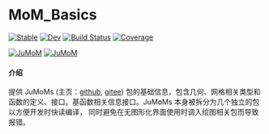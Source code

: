 # MoM_Basics

[![Stable](https://img.shields.io/badge/docs-stable-blue.svg)](https://deltaeecs.github.io/MoM_Basics.jl/)
[![Dev](https://img.shields.io/badge/docs-dev-blue.svg)](https://deltaeecs.github.io/MoM_Basics.jl/dev/)
[![Build Status](https://github.com/deltaeecs/MoM_Basics.jl/actions/workflows/CI.yml/badge.svg?branch=master)](https://github.com/deltaeecs/MoM_Basics.jl/actions/workflows/CI.yml?query=branch%3Amaster)
[![Coverage](https://codecov.io/gh/deltaeecs/MoM_Basics.jl/branch/master/graph/badge.svg)](https://codecov.io/gh/deltaeecs/MoM_Basics.jl)

[![JuMoM](https://img.shields.io/badge/JuMoM-github-orange.svg)](https://github.com/deltaeecs/JuMoMs.git)
[![JuMoM](https://img.shields.io/badge/JuMoM-gitee-orange.svg)](https://gitee.com/deltaeecs/JuMoMs.git)


#### 介绍

提供 JuMoMs (主页：[github](https://github.com/deltaeecs/JuMoMs.git), [gitee](https://gitee.com/deltaeecs/JuMoMs.git)) 包的基础信息，包含几何、网格相关类型和函数的定义、接口，基函数相关信息接口。JuMoMs 本身被拆分为几个独立的包以方便开发时快读编译， 同时避免在无图形化界面使用时调入绘图相关包而导致报错。